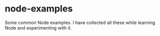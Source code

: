 # node-examples

Some common Node examples. I have collected all these while learning Node and experimenting with it.